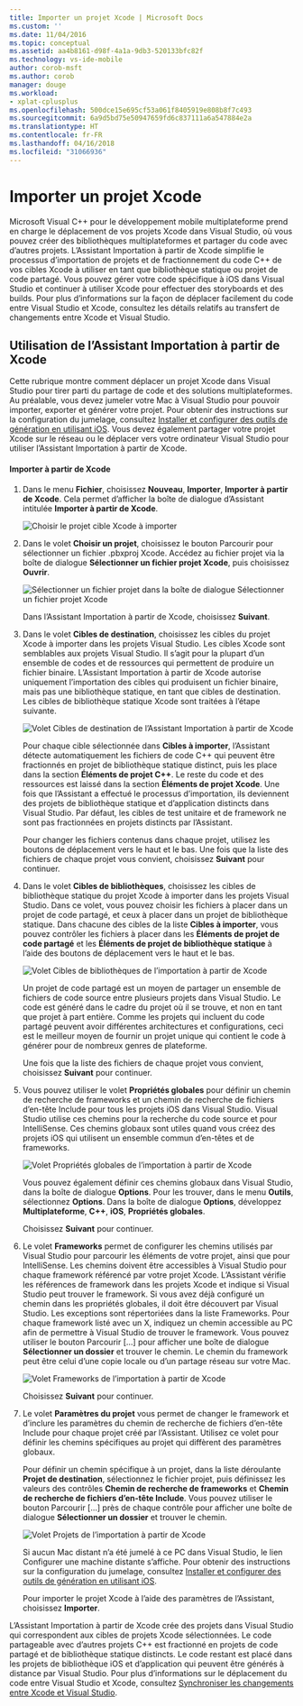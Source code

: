```yaml
---
title: Importer un projet Xcode | Microsoft Docs
ms.custom: ''
ms.date: 11/04/2016
ms.topic: conceptual
ms.assetid: aa4b8161-d98f-4a1a-9db3-520133bfc82f
ms.technology: vs-ide-mobile
author: corob-msft
ms.author: corob
manager: douge
ms.workload:
- xplat-cplusplus
ms.openlocfilehash: 500dce15e695cf53a061f8405919e808b8f7c493
ms.sourcegitcommit: 6a9d5bd75e50947659fd6c837111a6a547884e2a
ms.translationtype: HT
ms.contentlocale: fr-FR
ms.lasthandoff: 04/16/2018
ms.locfileid: "31066936"
---
```

# <a name="import-an-xcode-project"></a>Importer un projet Xcode
Microsoft Visual C++ pour le développement mobile multiplateforme prend en charge le déplacement de vos projets Xcode dans Visual Studio, où vous pouvez créer des bibliothèques multiplateformes et partager du code avec d’autres projets. L’Assistant Importation à partir de Xcode simplifie le processus d’importation de projets et de fractionnement du code C++ de vos cibles Xcode à utiliser en tant que bibliothèque statique ou projet de code partagé. Vous pouvez gérer votre code spécifique à iOS dans Visual Studio et continuer à utiliser Xcode pour effectuer des storyboards et des builds. Pour plus d’informations sur la façon de déplacer facilement du code entre Visual Studio et Xcode, consultez les détails relatifs au transfert de changements entre Xcode et Visual Studio.  
  
## <a name="using-the-import-from-xcode-wizard"></a>Utilisation de l’Assistant Importation à partir de Xcode  
 Cette rubrique montre comment déplacer un projet Xcode dans Visual Studio pour tirer parti du partage de code et des solutions multiplateformes. Au préalable, vous devez jumeler votre Mac à Visual Studio pour pouvoir importer, exporter et générer votre projet. Pour obtenir des instructions sur la configuration du jumelage, consultez [Installer et configurer des outils de génération en utilisant iOS](../cross-platform/install-and-configure-tools-to-build-using-ios.md). Vous devez également partager votre projet Xcode sur le réseau ou le déplacer vers votre ordinateur Visual Studio pour utiliser l’Assistant Importation à partir de Xcode.  
  
#### <a name="import-from-xcode"></a>Importer à partir de Xcode  
  
1.  Dans le menu **Fichier**, choisissez **Nouveau**, **Importer**, **Importer à partir de Xcode**. Cela permet d’afficher la boîte de dialogue d’Assistant intitulée **Importer à partir de Xcode**.  
  
     ![Choisir le projet cible Xcode à importer](../cross-platform/media/cppmdd_u2_importxcode_choose.PNG "CPPMDD_U2_ImportXCode_Choose")  
  
2.  Dans le volet **Choisir un projet**, choisissez le bouton Parcourir pour sélectionner un fichier .pbxproj Xcode. Accédez au fichier projet via la boîte de dialogue **Sélectionner un fichier projet Xcode**, puis choisissez **Ouvrir**.  
  
     ![Sélectionner un fichier projet dans la boîte de dialogue Sélectionner un fichier projet Xcode](../cross-platform/media/cppmdd_u2_importxcode_browse.PNG "CPPMDD_U2_ImportXCode_Browse")  
  
     Dans l’Assistant Importation à partir de Xcode, choisissez **Suivant**.  
  
3.  Dans le volet **Cibles de destination**, choisissez les cibles du projet Xcode à importer dans les projets Visual Studio. Les cibles Xcode sont semblables aux projets Visual Studio. Il s’agit pour la plupart d’un ensemble de codes et de ressources qui permettent de produire un fichier binaire. L’Assistant Importation à partir de Xcode autorise uniquement l’importation des cibles qui produisent un fichier binaire, mais pas une bibliothèque statique, en tant que cibles de destination. Les cibles de bibliothèque statique Xcode sont traitées à l’étape suivante.  
  
     ![Volet Cibles de destination de l’Assistant Importation à partir de Xcode](../cross-platform/media/cppmdd_u2_importxcode_destination.jpg "CPPMDD_U2_ImportXCode_Destination")  
  
     Pour chaque cible sélectionnée dans **Cibles à importer**, l’Assistant détecte automatiquement les fichiers de code C++ qui peuvent être fractionnés en projet de bibliothèque statique distinct, puis les place dans la section **Éléments de projet C++**. Le reste du code et des ressources est laissé dans la section **Éléments de projet Xcode**. Une fois que l’Assistant a effectué le processus d’importation, ils deviennent des projets de bibliothèque statique et d’application distincts dans Visual Studio. Par défaut, les cibles de test unitaire et de framework ne sont pas fractionnées en projets distincts par l’Assistant.  
  
     Pour changer les fichiers contenus dans chaque projet, utilisez les boutons de déplacement vers le haut et le bas. Une fois que la liste des fichiers de chaque projet vous convient, choisissez **Suivant** pour continuer.  
  
4.  Dans le volet **Cibles de bibliothèques**, choisissez les cibles de bibliothèque statique du projet Xcode à importer dans les projets Visual Studio. Dans ce volet, vous pouvez choisir les fichiers à placer dans un projet de code partagé, et ceux à placer dans un projet de bibliothèque statique. Dans chacune des cibles de la liste **Cibles à importer**, vous pouvez contrôler les fichiers à placer dans les **Éléments de projet de code partagé** et les **Éléments de projet de bibliothèque statique** à l’aide des boutons de déplacement vers le haut et le bas.  
  
     ![Volet Cibles de bibliothèques de l’importation à partir de Xcode](../cross-platform/media/cppmdd_u2_importxcode_library.jpg "CPPMDD_U2_ImportXCode_Library")  
  
     Un projet de code partagé est un moyen de partager un ensemble de fichiers de code source entre plusieurs projets dans Visual Studio. Le code est généré dans le cadre du projet où il se trouve, et non en tant que projet à part entière. Comme les projets qui incluent du code partagé peuvent avoir différentes architectures et configurations, ceci est le meilleur moyen de fournir un projet unique qui contient le code à générer pour de nombreux genres de plateforme.  
  
     Une fois que la liste des fichiers de chaque projet vous convient, choisissez **Suivant** pour continuer.  
  
5.  Vous pouvez utiliser le volet **Propriétés globales** pour définir un chemin de recherche de frameworks et un chemin de recherche de fichiers d’en-tête Include pour tous les projets iOS dans Visual Studio. Visual Studio utilise ces chemins pour la recherche du code source et pour IntelliSense. Ces chemins globaux sont utiles quand vous créez des projets iOS qui utilisent un ensemble commun d’en-têtes et de frameworks.  
  
     ![Volet Propriétés globales de l’importation à partir de Xcode](../cross-platform/media/cppmdd_u2_importxcode_global.jpg "CPPMDD_U2_ImportXCode_Global")  
  
     Vous pouvez également définir ces chemins globaux dans Visual Studio, dans la boîte de dialogue **Options**. Pour les trouver, dans le menu **Outils**, sélectionnez **Options**. Dans la boîte de dialogue **Options**, développez **Multiplateforme**, **C++**, **iOS**, **Propriétés globales**.  
  
     Choisissez **Suivant** pour continuer.  
  
6.  Le volet **Frameworks** permet de configurer les chemins utilisés par Visual Studio pour parcourir les éléments de votre projet, ainsi que pour IntelliSense. Les chemins doivent être accessibles à Visual Studio pour chaque framework référencé par votre projet Xcode. L’Assistant vérifie les références de framework dans les projets Xcode et indique si Visual Studio peut trouver le framework. Si vous avez déjà configuré un chemin dans les propriétés globales, il doit être découvert par Visual Studio. Les exceptions sont répertoriées dans la liste Frameworks. Pour chaque framework listé avec un X, indiquez un chemin accessible au PC afin de permettre à Visual Studio de trouver le framework. Vous pouvez utiliser le bouton Parcourir [...] pour afficher une boîte de dialogue **Sélectionner un dossier** et trouver le chemin. Le chemin du framework peut être celui d’une copie locale ou d’un partage réseau sur votre Mac.  
  
     ![Volet Frameworks de l’importation à partir de Xcode](../cross-platform/media/cppmdd_u2_importxcode_frameworks.jpg "CPPMDD_U2_ImportXCode_Frameworks")  
  
     Choisissez **Suivant** pour continuer.  
  
7.  Le volet **Paramètres du projet** vous permet de changer le framework et d’inclure les paramètres du chemin de recherche de fichiers d’en-tête Include pour chaque projet créé par l’Assistant. Utilisez ce volet pour définir les chemins spécifiques au projet qui diffèrent des paramètres globaux.  
  
     Pour définir un chemin spécifique à un projet, dans la liste déroulante **Projet de destination**, sélectionnez le fichier projet, puis définissez les valeurs des contrôles **Chemin de recherche de frameworks** et **Chemin de recherche de fichiers d’en-tête Include**. Vous pouvez utiliser le bouton Parcourir [...] près de chaque contrôle pour afficher une boîte de dialogue **Sélectionner un dossier** et trouver le chemin.  
  
     ![Volet Projets de l’importation à partir de Xcode](../cross-platform/media/cppmdd_u2_importxcode_projects.jpg "CPPMDD_U2_ImportXCode_Projects")  
  
     Si aucun Mac distant n’a été jumelé à ce PC dans Visual Studio, le lien Configurer une machine distante s’affiche. Pour obtenir des instructions sur la configuration du jumelage, consultez [Installer et configurer des outils de génération en utilisant iOS](../cross-platform/install-and-configure-tools-to-build-using-ios.md).  
  
     Pour importer le projet Xcode à l’aide des paramètres de l’Assistant, choisissez **Importer**.  
  
 L’Assistant Importation à partir de Xcode crée des projets dans Visual Studio qui correspondent aux cibles de projets Xcode sélectionnées. Le code partageable avec d’autres projets C++ est fractionné en projets de code partagé et de bibliothèque statique distincts. Le code restant est placé dans les projets de bibliothèque iOS et d’application qui peuvent être générés à distance par Visual Studio. Pour plus d’informations sur le déplacement du code entre Visual Studio et Xcode, consultez [Synchroniser les changements entre Xcode et Visual Studio](../cross-platform/sync-changes-between-xcode-and-visual-studio.md).
